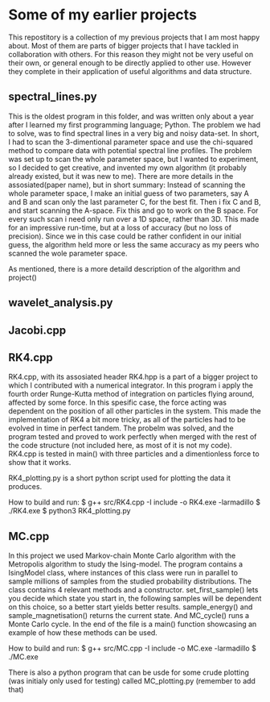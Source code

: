 # Some of my earlier projects
This repostitory is a collection of my previous projects that I am most happy about. Most of them are parts of  bigger projects that I have tackled in collaboration with others. For this reason they might not be very useful on their own, or general enough to be directly applied to other use. However they complete in their application of useful algorithms and data structure. 


## spectral_lines.py
This is the oldest program in this folder, and was written only about a year after I learned my first programming language; Python. The problem we had to solve, was to find spectral lines in a very big and noisy data-set. In short, I had to scan the 3-dimentional parameter space and use the chi-squared method to compare data with potential spectral line profiles. 
The problem was set up to scan the whole parameter space, but I wanted to experiment, so I decided to get creative, and invented my own algorithm (it probably already existed, but it was new to me). There are more details in the assosiated(paper name), but in short summary: Instead of scanning the whole parameter space, I make an initial guess of two parameters, say A and B and scan only the last parameter C, for the best fit. Then i fix C and B, and start scanning the A-space. Fix this and go to work on the B space. For every such scan i need only run over a 1D space, rather than 3D. This made for an impressive run-time, but at a loss of accuracy (but no loss of precision). Since we in this case could be rather confident in our initial guess, the algorithm held more or less the same accuracy as my peers who scanned the wole parameter space. 

As mentioned, there is a more detaild description of the algorithm and project()

## wavelet_analysis.py


## Jacobi.cpp


## RK4.cpp
RK4.cpp, with its assosiated header RK4.hpp is a part of a bigger project to which I contributed with a numerical integrator. In this program i apply the fourth order Runge-Kutta method of integration on particles flying around, affected by some force. In this spesific case, the force acting was dependent on the position of all other particles in the system. This made the implementation of RK4 a bit more tricky, as all of the particles had to be evolved in time in perfect tandem. The probelm was solved, and the program tested and proved to work perfectly when merged with the rest of the code structure (not included here, as most of it is not my code). 
RK4.cpp is tested in main() with three particles and a dimentionless force to show that it works. 

RK4_plotting.py is a short python script used for plotting the data it produces.

How to build and run:
$ g++ src/RK4.cpp -I include -o RK4.exe -larmadillo
$ ./RK4.exe
$ python3 RK4_plotting.py 

## MC.cpp
In this project we used Markov-chain Monte Carlo algorithm with the Metropolis algorithm to study the Ising-model. The program contains a IsingModel class, where instances of this class were run in parallel to sample millions of samples from the studied probability distributions. The class contains 4 relevant methods and a constructor. set_first_sample() lets you decide which state you start in, the following samples will be dependent on this choice, so a better start yields better results. sample_energy() and sample_magnetisation() returns the current state. And MC_cycle() runs a Monte Carlo cycle. In the end of the file is a main() function showcasing an example of how these methods can be used.

How to build and run:
$ g++ src/MC.cpp -I include -o MC.exe -larmadillo
$ ./MC.exe

There is also a python program that can be usde for some crude plotting (was initialy only used for testing) called MC_plotting.py  (remember to add that)